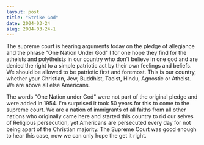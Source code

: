 ```yaml
---
layout: post
title: "Strike God"
date: 2004-03-24
slug: 2004-03-24-1
---
```


The supreme court is hearing arguments today on the pledge of allegiance and the phrase &quot;One Nation Under God&quot;  I for one hope they find for the atheists and polytheists in our country who don&apos;t believe in one god and are denied the right to a simple patriotic act by their own feelings and beliefs.   We should be allowed to be patriotic first and foremost.  This is our country, whether your Christian, Jew, Buddhist, Taoist, Hindu,  Agnostic or Atheist.  We are above all else Americans. 

The words &quot;One Nation under God&quot; were not part of the original pledge and were added in 1954.  I&apos;m surprised it took 50 years for this to come to the supreme court.  We are a nation of immigrants of all faiths from all other nations who originally came here and started this country to rid our selves of Religious persecution, yet Americans are persecuted every day for not being apart of the Christian majority.  The Supreme Court  was good enough to hear this case, now we can only hope the get it right.
